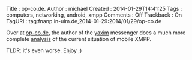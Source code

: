 Title     : op-co.de.
Author    : michael
Created   : 2014-01-29T14:41:25
Tags      : computers, networking, android, xmpp
Comments  : Off
Trackback : On
TagURI    : tag:fnanp.in-ulm.de,2014-01-29:2014/01/29/op-co.de

Over at [op-co.de][], the author of the [yaxim][] messenger does a much
more complete [analysis][] of the current situation of mobile XMPP.

TLDR: it's even worse. Enjoy ;)

[op-co.de]: http://op-co.de/
[yaxim]: https://yaxim.org/
[analysis]: http://op-co.de/blog/posts/XEP-0198-update-2014/
